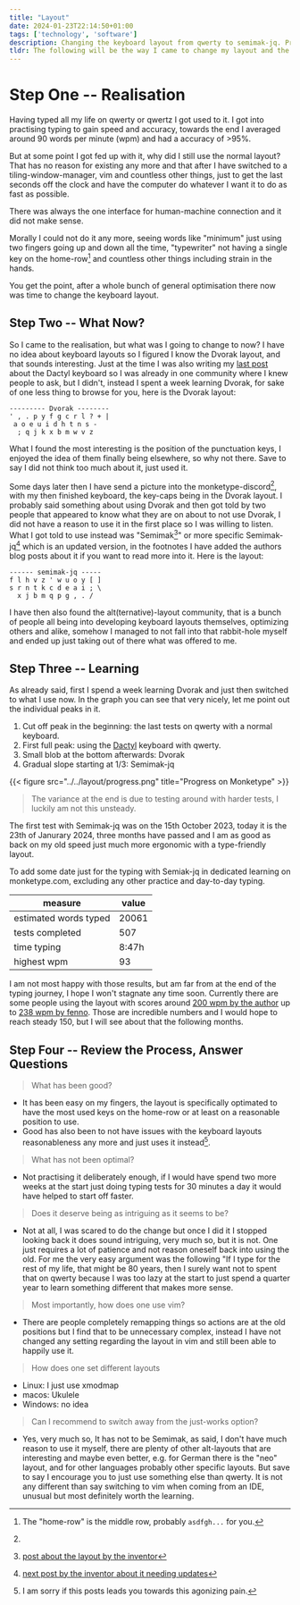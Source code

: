 ```yaml
---
title: "Layout"
date: 2024-01-23T22:14:50+01:00
tags: ['technology', 'software']
description: Changing the keyboard layout from qwerty to semimak-jq. Process and review of the process.
tldr: The following will be the way I came to change my layout and the process/thinking behind it, ending with thoughts on it.
---
```



# Step One -- Realisation
Having typed all my life on qwerty or qwertz I got used to it. I got into
practising typing to gain speed and accuracy, towards the end I averaged around
90 words per minute (wpm) and had a accuracy of >95%. 

But at some point I got fed up with it, why did I still use the normal layout?
That has no reason for existing any more and that after I have switched to
a tiling-window-manager, vim and countless other things, just to get the last 
seconds off the clock and have the computer do whatever I want it to do as 
fast as possible. 

There was always the one interface for human-machine connection and it did not
make sense.

Morally I could not do it any more, seeing words like "minimum" just using two
fingers going up and down all the time, "typewriter" not having a single key
on the home-row[^1] and countless other things including strain in the hands.

You get the point, after a whole bunch of general optimisation there now was 
time to change the keyboard layout.


## Step Two -- What Now?
So I came to the realisation, but what was I going to change to now? I have no
idea about keyboard layouts so I figured I know the Dvorak layout, and that sounds
interesting. Just at the time I was also writing my [last post](../dactyl) about 
the Dactyl keyboard so I was already in one community where I knew people to ask,
but I didn't, instead I spent a week learning Dvorak, for sake of one less thing 
to browse for you, here is the Dvorak layout:
```
--------- Dvorak --------
' , . p y f g c r l ? + |
 a o e u i d h t n s -
  ; q j k x b m w v z
```
What I found the most interesting is the position of the punctuation keys, I 
enjoyed the idea of them finally being elsewhere, so why not there. Save to say
I did not think too much about it, just used it.

Some days later then I have send a picture into the monketype-discord[^2], with
my then finished keyboard, the key-caps being in the Dvorak layout. I probably 
said something about using Dvorak and then got told by two people that appeared 
to know what they are on about to not use Dvorak, I did not have a reason to use
it in the first place so I was willing to listen. What I got told to use instead 
was "Semimak[^3]" or more specific Semimak-jq[^4] which is an updated version,
in the footnotes I have added the authors blog posts about it if you want to
read more into it. Here is the layout:
```
------ semimak-jq -----
f l h v z ' w u o y [ ]
s r n t k c d e a i ; \ 
  x j b m q p g , . / 
```
I have then also found the alt(ternative)-layout community, that is a bunch of 
people all being into developing keyboard layouts themselves, optimizing others 
and alike, somehow I managed to not fall into that rabbit-hole myself and ended 
up just taking out of there what was offered to me. 


## Step Three -- Learning
As already said, first I spend a week learning Dvorak and just then switched to 
what I use now. In the graph you can see that very nicely, let me point out the
individual peaks in it.

1. Cut off peak in the beginning: the last tests on qwerty with a normal keyboard.
2. First full peak: using the [Dactyl](../dactyl) keyboard with qwerty.
3. Small blob at the bottom afterwards: Dvorak
4. Gradual slope starting at 1/3: Semimak-jq

{{< figure src="../../layout/progress.png" title="Progress on Monketype" >}} 

> The variance at the end is due to testing around with harder tests, I luckily 
am not this unsteady. 

The first test with Semimak-jq was on the 15th October 2023, today it is the 23th
of Janurary 2024, three months have passed and I am as good as back on my old speed
just much more ergonomic with a type-friendly layout.

To add some date just for the typing with Semiak-jq in dedicated learning on
monketype.com, excluding any other practice and day-to-day typing.

| measure | value |
| ------- | ---- | 
| estimated words typed | 20061 |
| tests completed | 507 |
| time typing | 8:47h |
| highest wpm | 93 |

I am not most happy with those results, but am far from at the end of the typing
journey, I hope I won't stagnate any time soon. Currently there are some people using the layout with scores around [200 wpm by the author](https://semilin.github.io/blog/2022/final_reflection_on_semimak.html) up to [238 wpm by fenno](https://www.youtube.com/watch?v=-8F-xIah79w). Those are incredible numbers and I would hope to reach steady 150, but I will see about that the following months.


## Step Four -- Review the Process, Answer Questions
> What has been good? 

- It has been easy on my fingers, the layout is specifically optimated to have
the most used keys on the home-row or at least on a reasonable position to use. 
- Good has also been to not have issues with the keyboard layouts reasonableness any more and just uses it instead[^5].

> What has not been optimal? 
- Not practising it deliberately enough, if I would have spend two more weeks
  at the start just doing typing tests for 30 minutes a day it would have
  helped to start off faster.

> Does it deserve being as intriguing as it seems to be?
- Not at all, I was scared to do the change but once I did it I stopped looking back
it does sound intriguing, very much so, but it is not. One just requires a lot of 
patience and not reason oneself back into using the old. For me the very easy
argument was the following "If I type for the rest of my life, that might be 80
years, then I surely want not to spent that on qwerty because I was too lazy at
the start to just spend a quarter year to learn something different that makes
more sense.

> Most importantly, how does one use vim?
- There are people completely remapping things so actions are at the old positions
but I find that to be unnecessary complex, instead I have not changed any setting 
regarding the layout in vim and still been able to happily use it.

> How does one set different layouts
- Linux: I just use xmodmap
- macos: Ukulele
- Windows: no idea

> Can I recommend to switch away from the just-works option? 
- Yes, very much so, It has not to be Semimak, as said, I don't have much
  reason to use it myself, there are plenty of other alt-layouts that are
  interesting and maybe even better, e.g. for German there is the "neo" layout,
  and for other languages probably other specific layouts. But save to say
  I encourage you to just use something else than qwerty. It is not any different
  than say switching to vim when coming from an IDE, unusual but most definitely 
  worth the learning.




[^1]: The "home-row" is the middle row, probably `asdfgh...` for you.
[^2]:
[^3]: [post about the layout by the inventor](https://semilin.github.io/blog/2021/semimak.html)
[^4]: [next post by the inventor about it needing updates](https://semilin.github.io/blog/2021/reflection_on_semimak.html)
[^5]: I am sorry if this posts leads you towards this agonizing pain.
